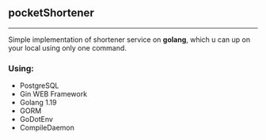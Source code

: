 pocketShortener
--
***

Simple implementation of shortener service on __golang__, which u can up on your local  using only one command.

### Using:
- PostgreSQL
- Gin WEB Framework
- Golang 1.19
- GORM
- GoDotEnv
- CompileDaemon